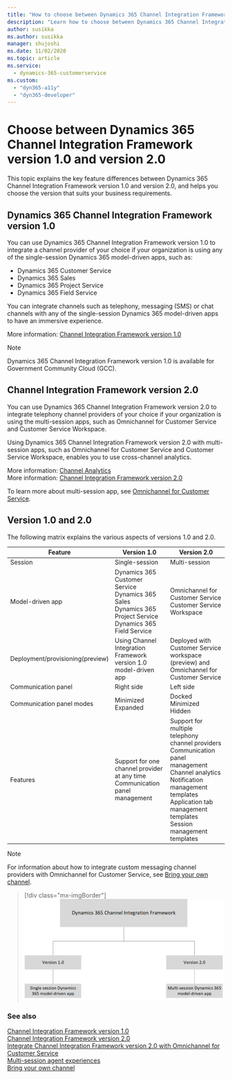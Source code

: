 ```yaml
---
title: "How to choose between Dynamics 365 Channel Integration Framework version 1.0 and version 2.0 | Microsoft Docs"
description: "Learn how to choose between Dynamics 365 Channel Integration Framework version 1.0 and version 2.0."
author: susikka
ms.author: susikka
manager: shujoshi
ms.date: 11/02/2020
ms.topic: article
ms.service: 
  - dynamics-365-customerservice
ms.custom: 
  - "dyn365-a11y"
  - "dyn365-developer"
---
```


# Choose between Dynamics 365 Channel Integration Framework version 1.0 and version 2.0

This topic explains the key feature differences between Dynamics 365 Channel Integration Framework version 1.0 and version 2.0, and helps you choose the version that suits your business requirements.

## Dynamics 365 Channel Integration Framework version 1.0

You can use Dynamics 365 Channel Integration Framework version 1.0 to integrate a channel provider of your choice if your organization is using any of the single-session Dynamics 365 model-driven apps, such as:

- Dynamics 365 Customer Service
- Dynamics 365 Sales
- Dynamics 365 Project Service
- Dynamics 365 Field Service

You can integrate channels such as telephony, messaging (SMS) or chat channels with any of the single-session Dynamics 365 model-driven apps to have an immersive experience.

More information: [Channel Integration Framework version 1.0](overview-channel-integration-framework.md)

> [!NOTE]
> Dynamics 365 Channel Integration Framework version 1.0 is available for Government Community Cloud (GCC).

## Channel Integration Framework version 2.0

You can use Dynamics 365 Channel Integration Framework version 2.0 to integrate telephony channel providers of your choice if your organization is using the multi-session apps, such as Omnichannel for Customer Service and Customer Service Workspace.

Using Dynamics 365 Channel Integration Framework version 2.0 with multi-session apps, such as Omnichannel for Customer Service and Customer Service Workspace, enables you to use cross-channel analytics.

More information: [Channel Analytics](v2/channel-analytics.md)  
More information: [Channel Integration Framework version 2.0](v2/overview-channel-integration-framework.md)

To learn more about multi-session app, see [Omnichannel for Customer Service](../../omnichannel/omnichannel-customer-service-guide.md).

## Version 1.0 and 2.0

The following matrix explains the various aspects of versions 1.0 and 2.0.

|Feature| Version 1.0 | Version 2.0 |
|--------------------------------|---------------------------|-------------------------------|
|Session| Single-session  | Multi-session|
|Model-driven app | Dynamics 365 Customer Service <br> Dynamics 365 Sales <br> Dynamics 365 Project Service <br> Dynamics 365 Field Service | Omnichannel for Customer Service<br />Customer Service Workspace |
|Deployment/provisioning(preview)|Using Channel Integration Framework version 1.0 model-driven app|Deployed with Customer Service workspace (preview) and Omnichannel for Customer Service|
|Communication panel | Right side | Left side |
|Communication panel modes | Minimized <br> Expanded | Docked <br> Minimized <br> Hidden |
|Features| Support for one channel provider at any time <br> Communication panel management |Support for multiple telephony channel providers <br> Communication panel management <br> Channel analytics <br> Notification management templates<br> Application tab management templates<br> Session management templates |

> [!NOTE]
> For information about how to integrate custom messaging channel providers with Omnichannel for Customer Service, see [Bring your own channel](../../omnichannel/developer/how-to/bring-your-own-channel.md).

> [!div class="mx-imgBorder"]
> ![Differences between versions 1.0 and 2.0](media/choose-between-version.png "Differences between versions 1.0 and 2.0")

### See also

[Channel Integration Framework version 1.0](overview-channel-integration-framework.md)  
[Channel Integration Framework version 2.0](v2/overview-channel-integration-framework.md)  
[Integrate Channel Integration Framework version 2.0 with Omnichannel for Customer Service](v2/integration-multi-session-experiences.md)  
[Multi-session agent experiences](https://docs.microsoft.com/business-applications-release-notes/april19/service/omnichannel-for-customer-service/multi-session-agent-experiences-web-usd)  
[Bring your own channel](../../omnichannel/developer/how-to/bring-your-own-channel.md)
